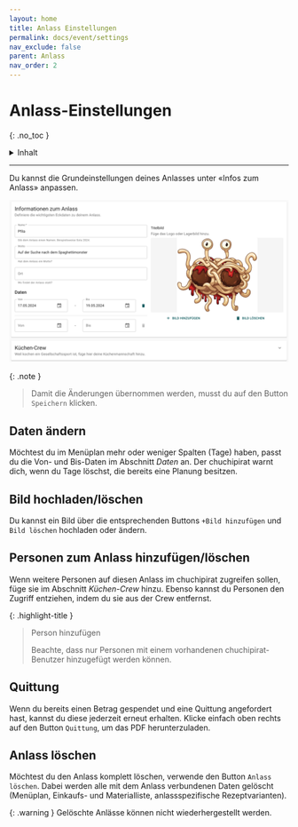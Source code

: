 ```yaml
---
layout: home
title: Anlass Einstellungen
permalink: docs/event/settings
nav_exclude: false
parent: Anlass
nav_order: 2
---
```

# Anlass-Einstellungen
{: .no_toc }

<details markdown="block">
  <summary>
    Inhalt
  </summary>
  {: .text-delta }
- TOC
{:toc}
</details>

---
Du kannst die Grundeinstellungen deines Anlasses unter «Infos zum Anlass» anpassen.

![Infos zum Anlass ](https://github.com/chuchipirat/chuchipirat.github.io/blob/main/docs/event/_images/event_settings.png?raw=true)

{: .note }
> Damit die Änderungen übernommen werden, musst du auf den Button `Speichern` klicken. 

## Daten ändern
Möchtest du im Menüplan mehr oder weniger Spalten (Tage) haben, passt du die Von- und Bis-Daten im Abschnitt _Daten_ an. Der chuchipirat warnt dich, wenn du Tage löschst, die bereits eine Planung besitzen.

## Bild hochladen/löschen
Du kannst ein Bild über die entsprechenden Buttons `+Bild hinzufügen` und `Bild löschen` hochladen oder ändern.

## Personen zum Anlass hinzufügen/löschen
Wenn weitere Personen auf diesen Anlass im chuchipirat zugreifen sollen, füge sie im Abschnitt _Küchen-Crew_ hinzu. Ebenso kannst du Personen den Zugriff entziehen, indem du sie aus der Crew entfernst.

{: .highlight-title }
> Person hinzufügen
>
>Beachte, dass nur Personen mit einem vorhandenen chuchipirat-Benutzer hinzugefügt werden können.

## Quittung
Wenn du bereits einen Betrag gespendet und eine Quittung angefordert hast, kannst du diese jederzeit erneut erhalten. Klicke einfach oben rechts auf den Button `Quittung`, um das PDF herunterzuladen.

## Anlass löschen
Möchtest du den Anlass komplett löschen, verwende den Button `Anlass löschen`. Dabei werden alle mit dem Anlass verbundenen Daten gelöscht (Menüplan, Einkaufs- und Materialliste, anlassspezifische Rezeptvarianten).

{: .warning }
Gelöschte Anlässe können nicht wiederhergestellt werden.